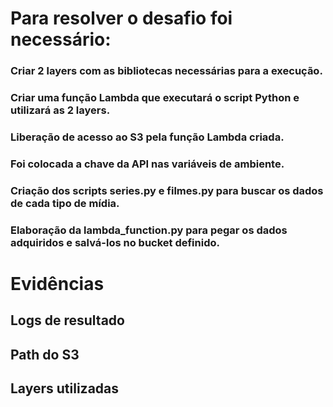 # Para resolver o desafio foi necessário:
### Criar 2 layers com as bibliotecas necessárias para a execução.
### Criar uma função Lambda que executará o script Python e utilizará as 2 layers.
### Liberação de acesso ao S3 pela função Lambda criada.
### Foi colocada a chave da API nas variáveis de ambiente.
### Criação dos scripts series.py e filmes.py para buscar os dados de cada tipo de mídia.
### Elaboração da lambda_function.py para pegar os dados adquiridos e salvá-los no bucket definido.

# Evidências

## Logs de resultado

## Path do S3

## Layers utilizadas
